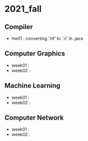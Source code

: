 # 2021_fall

## Compiler
  - hw01 : converting '.hf' to '.c' in .java

## Computer Graphics
  - week01 : 
  - week02 :  
  
## Machine Learning
  - week01 : 
  - week02 : 
  
## Computer Network
  - week01 : 
  - week02 :

